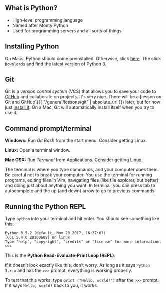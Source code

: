 ## What is Python?
 * High-level programming language
 * Named after Monty Python
 * Used for programming servers and all sorts of things

## Installing Python
On Macs, Python should come preinstalled. Otherwise, click [here](https://www.python.org/). The click `Downloads` and find the latest version of Python 3.

## Git
Git is a *version control system* (VCS) that allows you to save your code to [GitHub](https://github.com/) and collaborate on projects. It's very nice. There will be a [lesson on Git and GitHub]({{ "/general/lessons/git" | absolute_url }}) later, but for now just [install it](https://git-scm.com/downloads). On a Mac, Git will automatically install itself when you try to use it.

## Command prompt/terminal
**Windows:** Run *Git Bash* from the start menu. Consider getting Linux.

**Linux:** Open a terminal window.

**Mac OSX:** Run *Terminal* from Applications. Consider getting Linux.

The terminal is where you type commands, and your computer does them. Be careful not to break your computer. You use the terminal for running programs, editing files in Vim, navigating files (like file explorer, but better), and doing just about anything you want. In terminal, you can press tab to autocomplete and the up (and down) arrow to go to previous commands.

## Running the Python REPL
Type `python` into your terminal and hit enter. You should see something like this:

    Python 3.5.2 (default, Nov 23 2017, 16:37:01)
    [GCC 5.4.0 20160609] on linux
    Type "help", "copyright", "credits" or "license" for more information.
    >>>

This is the **Python Read-Evaluate-Print Loop (REPL)**.

If it doesn’t look exactly like this, don’t worry. As long as it says `Python 3.x.x` and has the `>>>` prompt, everything is working properly.

To test that this works, type `print ("Hello, world!")` after the `>>>` prompt. If it says `Hello, world!` back to you, it works.
